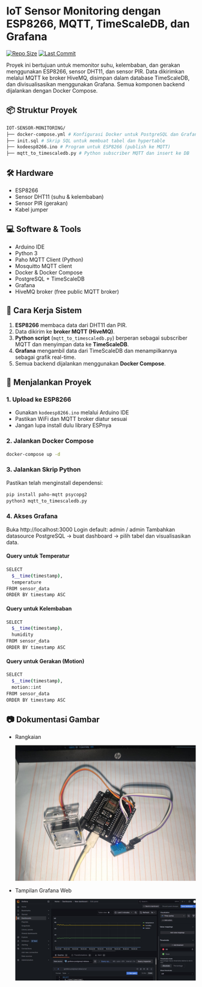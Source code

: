 # IoT Sensor Monitoring dengan ESP8266, MQTT, TimeScaleDB, dan Grafana
[![Repo Size](https://img.shields.io/github/repo-size/Zaynorang/iot-sensor-monitoring?cacheSeconds=10)](https://github.com/Zaynorang/iot-sensor-monitoring)
[![Last Commit](https://img.shields.io/github/last-commit/Zaynorang/iot-sensor-monitoring)](https://github.com/Zaynorang/iot-sensor-monitoring/commits)

Proyek ini bertujuan untuk memonitor suhu, kelembaban, dan gerakan menggunakan ESP8266, sensor DHT11, dan sensor PIR. Data dikirimkan melalui MQTT ke broker HiveMQ, disimpan dalam database TimeScaleDB, dan divisualisasikan menggunakan Grafana. Semua komponen backend dijalankan dengan Docker Compose.

## 📦 Struktur Proyek
```bash
IOT-SENSOR-MONITORING/
├── docker-compose.yml # Konfigurasi Docker untuk PostgreSQL dan Grafana
├── init.sql # Skrip SQL untuk membuat tabel dan hypertable
├── kodeesp8266.ino # Program untuk ESP8266 (publish ke MQTT)
├── mqtt_to_timescaledb.py # Python subscriber MQTT dan insert ke DB
```
## 🛠️ Hardware

- ESP8266
- Sensor DHT11 (suhu & kelembaban)
- Sensor PIR (gerakan)
- Kabel jumper

## 💻 Software & Tools

- Arduino IDE
- Python 3
- Paho MQTT Client (Python)
- Mosquitto MQTT client
- Docker & Docker Compose
- PostgreSQL + TimeScaleDB
- Grafana
- HiveMQ broker (free public MQTT broker)

## 🔧 Cara Kerja Sistem

1. **ESP8266** membaca data dari DHT11 dan PIR.
2. Data dikirim ke **broker MQTT (HiveMQ)**.
3. **Python script** (`mqtt_to_timescaledb.py`) berperan sebagai subscriber MQTT dan menyimpan data ke **TimeScaleDB**.
4. **Grafana** mengambil data dari TimeScaleDB dan menampilkannya sebagai grafik real-time.
5. Semua backend dijalankan menggunakan **Docker Compose**.

## 🚀 Menjalankan Proyek

### 1. Upload ke ESP8266

- Gunakan `kodeesp8266.ino` melalui Arduino IDE
- Pastikan WiFi dan MQTT broker diatur sesuai
- Jangan lupa install dulu library ESPnya

### 2. Jalankan Docker Compose

```bash
docker-compose up -d
```

### 3. Jalankan Skrip Python
Pastikan telah menginstall dependensi:

```bash
pip install paho-mqtt psycopg2
python3 mqtt_to_timescaledb.py
```


### 4. Akses Grafana
Buka http://localhost:3000
Login default: admin / admin
Tambahkan datasource PostgreSQL → buat dashboard → pilih tabel dan visualisasikan data.
#### Query untuk Temperatur
```bash
SELECT
  $__time(timestamp),
  temperature
FROM sensor_data
ORDER BY timestamp ASC

```
#### Query untuk Kelembaban
```bash
SELECT
  $__time(timestamp),
  humidity
FROM sensor_data
ORDER BY timestamp ASC

```
#### Query untuk Gerakan (Motion)
```bash
SELECT
  $__time(timestamp),
  motion::int
FROM sensor_data
ORDER BY timestamp ASC

```


## 📷 Dokumentasi Gambar
- Rangkaian
  
  ![Rangkaian](./images/rangkaian.jpeg)

- Tampilan Grafana Web
  
  ![Grafana](./images/tampilangrafana.jpeg)


